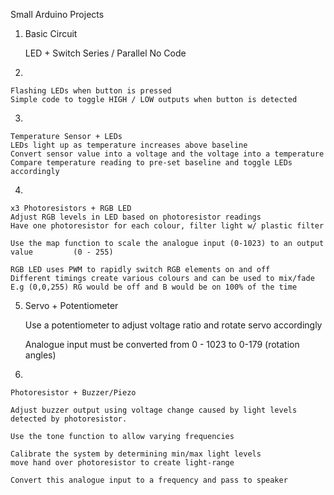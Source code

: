 Small Arduino Projects 


1) Basic Circuit 

	LED + Switch
	Series / Parallel
	No Code

2)

	Flashing LEDs when button is pressed
	Simple code to toggle HIGH / LOW outputs when button is detected


3)

	Temperature Sensor + LEDs
	LEDs light up as temperature increases above baseline
	Convert sensor value into a voltage and the voltage into a temperature
	Compare temperature reading to pre-set baseline and toggle LEDs accordingly


4)

	x3 Photoresistors + RGB LED
	Adjust RGB levels in LED based on photoresistor readings
	Have one photoresistor for each colour, filter light w/ plastic filter
	
	Use the map function to scale the analogue input (0-1023) to an output value 	     (0 - 255) 

	RGB LED uses PWM to rapidly switch RGB elements on and off
	Different timings create various colours and can be used to mix/fade
	E.g (0,0,255) RG would be off and B would be on 100% of the time	


5)	Servo + Potentiometer

	Use a potentiometer to adjust voltage ratio  and rotate servo accordingly

	Analogue input must be converted from 0 - 1023 to 0-179 (rotation angles)


6)	

	Photoresistor + Buzzer/Piezo

	Adjust buzzer output using voltage change caused by light levels detected by photoresistor.

	Use the tone function to allow varying frequencies

	Calibrate the system by determining min/max light levels
	move hand over photoresistor to create light-range

	Convert this analogue input to a frequency and pass to speaker
